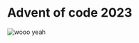 # Advent of code 2023
![wooo yeah](https://i.kym-cdn.com/photos/images/original/001/244/891/d1f.png)
